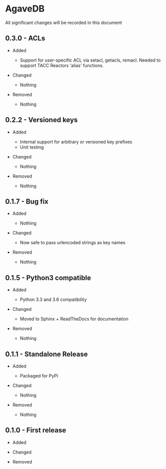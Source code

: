# AgaveDB

All significant changes will be recorded in this document

## 0.3.0 - ACLs

* Added
    * Support for user-specific ACL via setacl, getacls, remacl. Needed to support TACC Reactors 'alias' functions.

* Changed
    * Nothing

* Removed
    * Nothing

## 0.2.2 - Versioned keys

* Added
    * Internal support for arbitrary or versioned key prefixes
    * Unit testing

* Changed
    * Nothing

* Removed
    * Nothing

## 0.1.7 - Bug fix

* Added
    * Nothing

* Changed
    * Now safe to pass urlencoded strings as key names

* Removed
    * Nothing

## 0.1.5 - Python3 compatible

* Added
    * Python 3.3 and 3.6 compatibility

* Changed
    * Moved to Sphinx + ReadTheDocs for documentation

* Removed
    * Nothing


## 0.1.1 - Standalone Release

* Added
    * Packaged for PyPi

* Changed
    * Nothing

* Removed
    * Nothing

## 0.1.0 - First release

* Added

* Changed

* Removed
